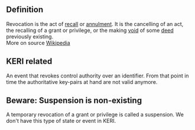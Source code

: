 ## Definition

Revocation is the act of [recall](https://en.wiktionary.org/wiki/recall) or [annulment](https://en.wikipedia.org/wiki/Annulment). It is the cancelling of an act, the recalling of a grant or privilege, or the making [void](https://en.wikipedia.org/wiki/Void_(law)) of some [deed](https://en.wikipedia.org/wiki/Deed) previously existing.\
More on source [Wikipedia](https://en.wikipedia.org/wiki/Revocation)

## KERI related
An event that revokes control authority over an identifier. From that point in time the authoritative key-pairs at hand are not valid anymore.

## Beware: Suspension is non-existing
A temporary revocation of a grant or privilege is called a suspension. We don't have this type of state or event in KERI.

